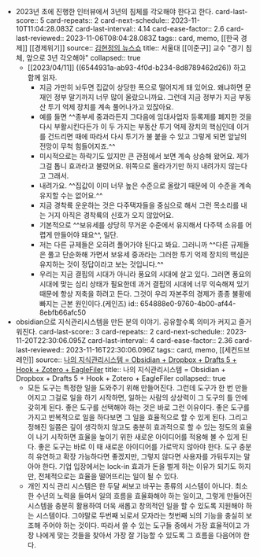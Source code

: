 - 2023년 초에 진행한 인터뷰에서 3년의 침체를 각오해야 한다고 한다.
  card-last-score:: 5
  card-repeats:: 2
  card-next-schedule:: 2023-11-10T11:04:28.083Z
  card-last-interval:: 4.14
  card-ease-factor:: 2.6
  card-last-reviewed:: 2023-11-06T08:04:28.083Z
  tags:: card, memo, [[한국 경제]] [[경제위기]]
  source:: [김현정의 뉴스쇼](https://n.news.naver.com/article/079/0003729225)
  title:: 서울대 [[이준구]] 교수 "경기 침체, 앞으로 3년 각오해야"
  collapsed:: true
  * [[2023/04/11]] ((6544931a-ab93-4f0d-b234-8d8789462d26)) 하고 함께 읽자.
	- 지금 가만히 놔두면 집값이 상당한 폭으로 떨어지게 돼 있어요. 왜냐하면 문재인 정부 말기까지 너무 많이 올랐으니까요. 그런데 지금 정부가 지금 부동산 투기 억제 장치를 계속 풀어나가고 있잖아요.
	- 예를 들면 ^^종부세 중과라든지 그다음에 임대사업자 등록제를 폐지한 것을 다시 부활시킨다든가 이 두 가지는 부동산 투기 억제 장치의 핵심인데 이거를 건드리면 때에 따라서 다시 투기가 불 붙을 수 있고 그렇게 되면 앞날의 전망이 무척 힘들어지죠.^^
	- 미시적으로는 하락기도 있지만 큰 관점에서 보면 계속 상승해 왔어요. 제가 그걸 톱니 효과라고 불렀어요. 위쪽으로 올라가기만 하지 내려가지 않는다고 그래서.
	- 내려가요. ^^집값이 이미 너무 높은 수준으로 올랐기 때문에 이 수준을 계속 유지할 수는 없어요.^^
	- 지금 경착륙 운운하는 것은 다주택자들을 중심으로 해서 그런 목소리를 내는 거지 아직은 경착륙의 신호가 오지 않았어요.
	- 기본적으로 ^^보유세를 상당히 무거운 수준에서 유지해서 다주택 소유를 어렵게 만들어야 돼요^^, 일단.
	- 저는 다른 규제들은 오히려 풀어가야 된다고 봐요. 그러니까 ^^다른 규제들은 풀고 단순화해 가면서 보유세 중과라는 그러한 투기 억제 장치의 핵심은 유지하는 것이 정답이라고 보는 것입니다.^^
	- 우리는 지금 결핍의 시대가 아니라 풍요의 시대에 살고 있다. 그러면 풍요의 시대에 맞는 심리 상태가 필요한데 과거 결핍의 시대에 너무 익숙해져 있기 때문에 항상 저축을 하려고 든다. 그것이 우리 자본주의 경제가 종종 불황에 빠지는 근본 원인이다.(케인즈)
	  id:: 654888e0-9760-4b00-af44-8ebfb66afc50
- obsidian으로 지식관리시스템을 만든 분의 이야기. 공유할수록 의미가 커지고 즐거워진다.
  card-last-score:: 3
  card-repeats:: 2
  card-next-schedule:: 2023-11-20T22:30:06.095Z
  card-last-interval:: 4
  card-ease-factor:: 2.36
  card-last-reviewed:: 2023-11-16T22:30:06.096Z
  tags:: card, memo, [[세컨드브레인]]
  source:: [나의 지식관리시스템 = Obsidian + Dropbox + Drafts 5 + Hook + Zotero + EagleFiler](https://lordmiss.com/journal/my-pkm)
  title:: 나의 지식관리시스템 = Obsidian + Dropbox + Drafts 5 + Hook + Zotero + EagleFiler
  collapsed:: true
	- 모든 도구는 특정한 일을 도와주기 위해 만들어진다. 그런데 도구가 한 번 만들어지고 그걸로 일을 하기 시작하면, 일하는 사람의 상상력이 그 도구의 틀 안에 갖히게 된다. 좋은 도구를 선택해야 하는 것은 바로 그런 이유이다. 좋은 도구를 가지고 반복적으로 일을 하다보면 그 일을 효율적으로 할 수 있게 된다. 그리고 정해진 일쯤은 깊이 생각하지 않고도 충분히 효과적으로 할 수 있는 정도의 효율이 나기 시작하면 효율을 높이기 위한 새로운 아이디어를 적용해 볼 수 있게 된다. 좋은 도구는 바로 이 때 새로운 아이디어를 가로막지 않아야 한다. 도구 충분히 유연하고 확장 가능하다면 좋겠지만, 그렇지 않다면 사용자를 가둬두지는 말아야 한다. 기업 입장에서는 lock-in 효과가 돈을 벌게 하는 이유가 되기도 하지만, 전체적으로는 효율을 떨어뜨리는 일이 될 수 있다.
	- 개인 지식 관리 시스템은 한 두달 써보고 바꾸는 종류의 시스템이 아니다. 최소한 수년의 노력을 들여서 일의 흐름을 효율화해야 하는 일이고, 그렇게 만들어진 시스템을 충분히 활용하여 더욱 새롭고 창의적인 일을 할 수 있도록 지원해야 하는 시스템이다. 그야말로 두번째 뇌로서 모자라는 첫번째 뇌의 기능을 충실히 보조해 주어야 하는 것이다. 따라서 쓸 수 있는 도구들 중에서 가장 효율적이고 가장 나에게 맞는 것들을 찾아서 가장 잘 기능할 수 있도록 그 흐름을 다음어야 한다.